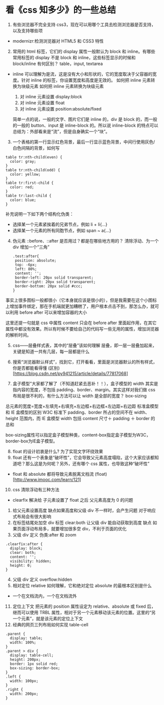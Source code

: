 # 看《css 知多少》的一些总结

1. 有些浏览器不完全支持 css3，现在可以用哪个工具去检测浏览器是否支持，以及支持哪些项

- modernizr:检测浏览器对 HTML5 和 CSS3 特性

2. 常用的 html 标签，它们的 display 属性一般默认为 block 和 inline。有哪些常用标签的 display 不是 block 和 inline，这些标签显示的时候和 block/inline 有何区别？
   table，input, textarea

- inline 可以理解为是流，这是没有大小和形状的，它的宽度取决于父容器的宽度。针对 inline 的标签，你设置宽度和高度是无效的。
  如何把 inline 元素转换为块级元素
  如何把 inline 元素转换为块级元素

  1. 对 inline 元素设置 display:block
  2. 对 inline 元素设置 float
  3. 对 inline 元素设置 position:absolute/fixed

  简单一点的说，一般的文字、图片它们是 inline 的，div 是 block 的，而一般的一般的 button、input 是 inline-block 的。所以说 inline-block 的特点可以总结为：外部看来是“流”，但是自身确实一个“块”。

3. 一个表格的第一行显示红色背景，最后一行显示蓝色背景，中间行使用灰色/白色间隔的背景，如何写

```
table tr:nth-child(even) {
  color: gray;
}
table tr:nth-child(odd) {
  color: yellow;
}
table tr:first-child {
  color: red;
}
table tr:last-child {
  color: blue;
}

```

补充说明一下如下两个结构化伪类：

- 选择某一个元素紧挨着的兄弟节点，例如 li + li{…}
- 选择某一个元素的所有同胞节点，例如 span ~ a{…}

4. 伪元素 ::before、::after 是否用过？都是在哪些地方用的？
   清除浮动、为一个 div 增加一个“三角”
   ```
   .test:after{
    position: absolute;
    top: -6px;
    left: 80%;
    content: '';
    border-left: 20px solid transparent;
    border-right: 20px solid transparent;
    border-bottom: 20px solid #ccc;
   }
   ```

事实上很多图标一般都很小（它本身就应该是很小的），但是我需要在这个小图标上增加事件绑定，那在手机端就更加糟糕了，用户根本点击不到，那怎么办，就可以利用 before after 可以来增加容器的大小

这里还提一句就是 css 中属性 content 只会在 before after 里面起作用，在其它属性中都没有效果。所以有时候不要给自己的代码写一些无用的属性，增加浏览器的解析时间。

5. css——层叠样式表，其中的“层叠”该如何理解
   层叠，即一层一层叠加起来，关键是知道一共有几层，每一层都是什么

6. 搜索“浏览器默认样式”，找到它，打开看看，里面是浏览器默认的所有样式，你是否都能看得懂
   (区别)[https://blog.csdn.net/py941215/article/details/77817068]

7. 盒子模型”大家都了解了（不知道赶紧去恶补！！），盒子模型的 width 其实是指内容的宽度，不包括 padding、border、margin。其实这样对我们做 css 布局是很不利的，有什么方法可以让 width 是全部的宽度？ box-sizing

总元素的宽度=宽度+左填充+右填充+左边框+右边框+左边距+右边距
标准盒模型和 IE 盒模型的区别
W3C 标准下 padding、border 所占的空间不在 width、height 范围内，而 IE 盒模型 width 包括 content 尺寸＋ padding ＋ border 的总和

box-sizing属性可以指定盒子模型种类，content-box指定盒子模型为W3C，border-box为IE盒子模型。

8. float 的设计初衷是什么? 为了实现文字环绕效果
9. float 还有一个表象是“破坏性”，它会导致父元素高度塌陷，这个大家应该都知道吧？那么这是为何呢？另外，还有哪个 css 属性，也导致这种“破坏性”

- float 和 absolute 都将导致元素脱离文档流
  (float)[http://www.imooc.com/learn/121]

10. css 清除浮动有三种方法

- clearfix
  解决给 子元素设置了 float 之后 父元素高度为 0 的问题

1. 给父元素设置高度 缺点如果高度和父级 div 不一样时，会产生问题 对于响应式布局会有很大影响
2. 在标签结尾处加空 div 标签 clear:both 让父级 div 能自动获取到高度 缺点 如果页面浮动布局多，就要增加很多空 div，不利于页面的优化
3. 父级 div 定义 伪类:after 和 zoom

```
.clearfix:after {
  display: block;
  clear: both;
  content: '';
  visibility: hidden;
  height: 0;
}
```

4. 父级 div 定义 overflow:hidden
5. 相对定位 relative 如何理解，它和绝对定位 absolute 的最根本区别是什么

- 一个在文档流内，一个在文档流外

11. 定位上下文
    把元素的 position 属性设定为 relative、absolute 或 fixed 后，继而可以使用 TRBL 属性，相对于另一个元素移动该元素的位置。这里的“另一个元素”，就是该元素的定位上下文
12. 经典的网页三列布局如何实现 table-cell

```
.parent {
  display: table;
  width: 100%;
}
.parent > div {
  display: table-cell;
  height: 200px;
  border: 1px solid red;
  box-sizing: border-box;
}
.left {
  width: 100px;
}
.right {
  width: 200px;
}
```

